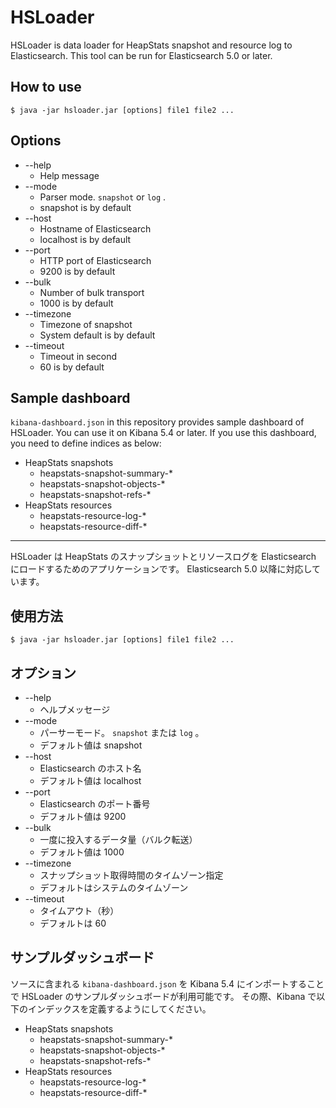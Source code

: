 # HSLoader

HSLoader is data loader for HeapStats snapshot and resource log to Elasticsearch.
This tool can be run for Elasticsearch 5.0 or later.


## How to use

```
$ java -jar hsloader.jar [options] file1 file2 ...
```


## Options

* --help
  * Help message
* --mode
  * Parser mode. ```snapshot``` or ```log``` .
  * snapshot is by default
* --host
  * Hostname of Elasticsearch
  * localhost is by default
* --port
  * HTTP port of Elasticsearch
  * 9200 is by default
* --bulk
  * Number of bulk transport
  * 1000 is by default
* --timezone
  * Timezone of snapshot
  * System default is by default
* --timeout
  * Timeout in second
  * 60 is by default


## Sample dashboard

```kibana-dashboard.json``` in this repository provides sample dashboard of HSLoader. You can use it on Kibana 5.4 or later.
If you use this dashboard, you need to define indices as below:

* HeapStats snapshots
  * heapstats-snapshot-summary-*
  * heapstats-snapshot-objects-*
  * heapstats-snapshot-refs-*
* HeapStats resources
  * heapstats-resource-log-*
  * heapstats-resource-diff-*

------------

HSLoader は HeapStats のスナップショットとリソースログを Elasticsearch にロードするためのアプリケーションです。
Elasticsearch 5.0 以降に対応しています。


## 使用方法

```
$ java -jar hsloader.jar [options] file1 file2 ...
```


## オプション

* --help
  * ヘルプメッセージ
* --mode
  * パーサーモード。 ```snapshot``` または ```log``` 。
  * デフォルト値は snapshot
* --host
  * Elasticsearch のホスト名
  * デフォルト値は localhost
* --port
  * Elasticsearch のポート番号
  * デフォルト値は 9200
* --bulk
  * 一度に投入するデータ量（バルク転送）
  * デフォルト値は 1000
* --timezone
  * スナップショット取得時間のタイムゾーン指定
  * デフォルトはシステムのタイムゾーン
* --timeout
  * タイムアウト（秒）
  * デフォルトは 60


## サンプルダッシュボード

ソースに含まれる ```kibana-dashboard.json``` を Kibana 5.4 にインポートすることで HSLoader のサンプルダッシュボードが利用可能です。
その際、Kibana で以下のインデックスを定義するようにしてください。

* HeapStats snapshots
  * heapstats-snapshot-summary-*
  * heapstats-snapshot-objects-*
  * heapstats-snapshot-refs-*
* HeapStats resources
  * heapstats-resource-log-*
  * heapstats-resource-diff-*

